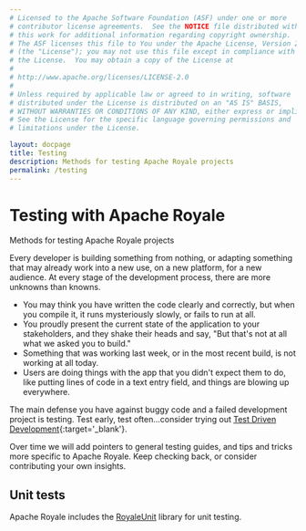 ```yaml
---
# Licensed to the Apache Software Foundation (ASF) under one or more
# contributor license agreements.  See the NOTICE file distributed with
# this work for additional information regarding copyright ownership.
# The ASF licenses this file to You under the Apache License, Version 2.0
# (the "License"); you may not use this file except in compliance with
# the License.  You may obtain a copy of the License at
# 
# http://www.apache.org/licenses/LICENSE-2.0
# 
# Unless required by applicable law or agreed to in writing, software
# distributed under the License is distributed on an "AS IS" BASIS,
# WITHOUT WARRANTIES OR CONDITIONS OF ANY KIND, either express or implied.
# See the License for the specific language governing permissions and
# limitations under the License.

layout: docpage
title: Testing
description: Methods for testing Apache Royale projects
permalink: /testing
---
```


# Testing with Apache Royale

Methods for testing Apache Royale projects

Every developer is building something from nothing, or adapting something that may already work into a new use, on a new platform, for a new audience. At every stage of the development process, there are more unknowns than knowns.

 - You may think you have written the code clearly and correctly, but when you compile it, it runs mysteriously slowly, or fails to run at all.
 - You proudly present the current state of the application to your stakeholders, and they shake their heads and say, "But that's not at all what we asked you to build."
 - Something that was working last week, or in the most recent build, is not working at all today.
 - Users are doing things with the app that you didn't expect them to do, like putting lines of code in a text entry field, and things are blowing up everywhere.

The main defense you have against buggy code and a failed development project is testing. Test early, test often...consider trying out [Test Driven Development](https://en.wikipedia.org/wiki/Test-driven_development){:target='_blank'}. 

Over time we will add pointers to general testing guides, and tips and tricks more specific to Apache Royale. Keep checking back, or consider contributing your own insights.

## Unit tests

Apache Royale includes the [RoyaleUnit](testing/royaleunit) library for unit testing.
